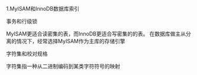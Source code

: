 1.MyISAM和InnoDB数据库索引


事务和行级锁


MyISAM更适合读密集的表，而InnoDB更适合写密集的的表。 在数据库做主从分离的情况下，经常选择MyISAM作为主库的存储引擎



字符集和校对规格

字符集指一种从二进制编码到某类字符符号的映射

